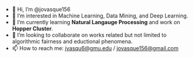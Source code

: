 - 👋 Hi, I’m @jovasque156
- 👀 I’m interested in Machine Learning, Data Mining, and Deep Learning.
- 🌱 I’m currently learning **Natural Langauge Processing** and work on **Hopper Cluster**.
- 💞️ I’m looking to collaborate on works related but not limited to algorithmic fairness and eductional phenomena.
- 📫 How to reach me: jvasqu6@gmu.edu / jovasque156@gmail.com

<!---
jovasque156/jovasque156 is a ✨ special ✨ repository because its `README.md` (this file) appears on your GitHub profile.
You can click the Preview link to take a look at your changes.
--->
